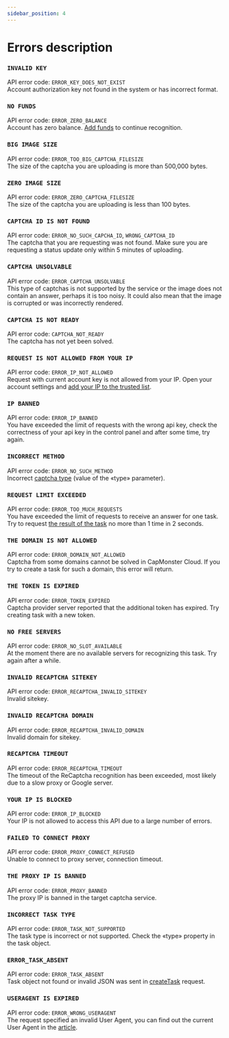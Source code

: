 ```yaml
---
sidebar_position: 4
---
```


# Errors description

### `INVALID KEY`
API error code: `ERROR_KEY_DOES_NOT_EXIST` <br />
Account authorization key not found in the system or has incorrect format.

### `NO FUNDS`
API error code: `ERROR_ZERO_BALANCE` <br />
Account has zero balance. [Add funds](https://capmonster.cloud/SelectPaymentType) to continue recognition. 

### `BIG IMAGE SIZE`
API error code: `ERROR_TOO_BIG_CAPTCHA_FILESIZE` <br />
The size of the captcha you are uploading is more than 500,000 bytes.

### `ZERO IMAGE SIZE`
API error code: `ERROR_ZERO_CAPTCHA_FILESIZE` <br />
The size of the captcha you are uploading is less than 100 bytes.

### `CAPTCHA ID IS NOT FOUND`
API error code: `ERROR_NO_SUCH_CAPCHA_ID`, `WRONG_CAPTCHA_ID` <br />
The captcha that you are requesting was not found. Make sure you are requesting a status update only within 5 minutes of uploading.

### `CAPTCHA UNSOLVABLE`
API error code: `ERROR_CAPTCHA_UNSOLVABLE` <br />
This type of captchas is not supported by the service or the image does not contain an answer, perhaps it is too noisy. It could also mean that the image is corrupted or was incorrectly rendered. 

### `CAPTCHA IS NOT READY`
API error code: `CAPTCHA_NOT_READY` <br />
The captcha has not yet been solved.

### `REQUEST IS NOT ALLOWED FROM YOUR IP`
API error code: `ERROR_IP_NOT_ALLOWED` <br />
Request with current account key is not allowed from your IP. Open your account settings and [add your IP to the trusted list](https://capmonster.cloud/Account/Settings).

### `IP BANNED`
API error code: `ERROR_IP_BANNED` <br />
You have exceeded the limit of requests with the wrong api key, check the correctness of your api key in the control panel and after some time, try again.

### `INCORRECT METHOD`
API error code: `ERROR_NO_SUCH_METHOD` <br />
Incorrect [captcha type](/docs/captchas) (value of the «type» parameter).

### `REQUEST LIMIT EXCEEDED`
API error code: `ERROR_TOO_MUCH_REQUESTS` <br />
You have exceeded the limit of requests to receive an answer for one task. Try to request [the result of the task](./methods/get-task-result) no more than 1 time in 2 seconds.

### `THE DOMAIN IS NOT ALLOWED`
API error code: `ERROR_DOMAIN_NOT_ALLOWED` <br />
Captcha from some domains cannot be solved in CapMonster Cloud. If you try to create a task for such a domain, this error will return.

### `THE TOKEN IS EXPIRED`
API error code: `ERROR_TOKEN_EXPIRED` <br />
Captcha provider server reported that the additional token has expired. Try creating task with a new token.

### `NO FREE SERVERS`
API error code: `ERROR_NO_SLOT_AVAILABLE` <br />
At the moment there are no available servers for recognizing this task. Try again after a while.

### `INVALID RECAPTCHA SITEKEY`
API error code: `ERROR_RECAPTCHA_INVALID_SITEKEY` <br />
Invalid sitekey.

### `INVALID RECAPTCHA DOMAIN`
API error code: `ERROR_RECAPTCHA_INVALID_DOMAIN` <br />
Invalid domain for sitekey.

### `RECAPTCHA TIMEOUT`
API error code: `ERROR_RECAPTCHA_TIMEOUT` <br />
The timeout of the ReCaptcha recognition has been exceeded, most likely due to a slow proxy or Google server.

### `YOUR IP IS BLOCKED`
API error code: `ERROR_IP_BLOCKED` <br />
Your IP is not allowed to access this API due to a large number of errors.

### `FAILED TO CONNECT PROXY`
API error code: `ERROR_PROXY_CONNECT_REFUSED` <br />
Unable to connect to proxy server, connection timeout.

### `THE PROXY IP IS BANNED`
API error code: `ERROR_PROXY_BANNED` <br />
The proxy IP is banned in the target captcha service. 

### `INCORRECT TASK TYPE`
API error code: `ERROR_TASK_NOT_SUPPORTED` <br />
The task type is incorrect or not supported. Check the «type» property in the task object. 

### `ERROR_TASK_ABSENT`
API error code: `ERROR_TASK_ABSENT` <br />
Task object not found or invalid JSON was sent in [createTask](./methods/create-task) request.

### `USERAGENT IS EXPIRED`
API error code: `ERROR_WRONG_USERAGENT`<br />
The request specified an invalid User Agent, you can find out the current User Agent in the [article](../captchas/hcaptcha-task.md).